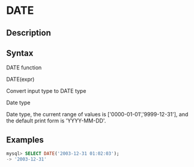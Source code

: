 # DATE

## Description

## Syntax

DATE function

DATE(expr)

Convert input type to DATE type

Date type

Date type, the current range of values is ['0000-01-01','9999-12-31'], and the default print form is 'YYYY-MM-DD'.

## Examples

```sql
mysql> SELECT DATE('2003-12-31 01:02:03');
-> '2003-12-31'
```
